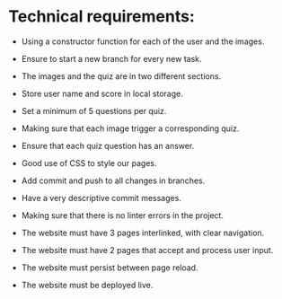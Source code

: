 # Technical requirements:

* Using a constructor function for each of the user and the images.

* Ensure to start a new branch for every new task.

* The images and the quiz are in two different sections.

* Store user name and score in local storage.

* Set a minimum of 5 questions per quiz.

* Making sure that each image trigger a corresponding quiz.

* Ensure that each quiz question has an answer.

* Good use of CSS to style our pages.

* Add commit and push to all changes in branches.

* Have a very descriptive commit messages.

* Making sure that there is no linter errors in the project.

* The website must have 3 pages interlinked, with clear navigation.

* The website must have 2 pages that accept and process user input.

* The website must persist between page reload.

* The website must be deployed live.
